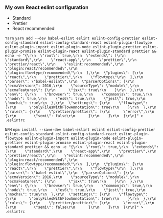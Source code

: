 ### My own React eslint configuration

* Standard
* Prettier
* React recommended

`Yarn`
```yarn add --dev babel-eslint eslint eslint-config-prettier eslint-config-standard eslint-config-standard-react eslint-plugin-flowtype eslint-plugin-import eslint-plugin-node eslint-plugin-prettier eslint-plugin-promise eslint-plugin-react eslint-plugin-standard prettier && echo -e "{\r\n  \"root\": true,\r\n  \"extends\": [\r\n    \"standard\",\r\n    \"react-app\",\r\n    \"prettier\",\r\n    \"prettier/react\",\r\n    \"eslint:recommended\",\r\n    \"plugin:react/recommended\",\r\n    \"plugin:flowtype/recommended\"\r\n  ],\r\n  \"plugins\": [\r\n    \"react\",\r\n    \"prettier\",\r\n    \"flowtype\"\r\n  ],\r\n  \"parser\": \"babel-eslint\",\r\n  \"parserOptions\": {\r\n    \"ecmaVersion\": 2016,\r\n    \"sourceType\": \"module\",\r\n    \"ecmaFeatures\": {\r\n      \"jsx\": true\r\n    }\r\n  },\r\n  \"env\": {\r\n    \"browser\": true,\r\n    \"commonjs\": true,\r\n    \"node\": true,\r\n    \"es6\": true,\r\n    \"jest\": true,\r\n    \"mocha\": true\r\n  },\r\n  \"settings\": {\r\n    \"flowtype\": {\r\n      \"onlyFilesWithFlowAnnotation\": true\r\n    }\r\n  },\r\n  \"rules\": {\r\n    \"prettier/prettier\": [\r\n      \"error\",\r\n      {\r\n        \"semi\": false\r\n      }\r\n    ]\r\n  }\r\n}" > .eslintrc```

`NPM`
```npm install --save-dev babel-eslint eslint eslint-config-prettier eslint-config-standard eslint-config-standard-react eslint-plugin-flowtype eslint-plugin-import eslint-plugin-node eslint-plugin-prettier eslint-plugin-promise eslint-plugin-react eslint-plugin-standard prettier && echo -e "{\r\n  \"root\": true,\r\n  \"extends\": [\r\n    \"standard\",\r\n    \"react-app\",\r\n    \"prettier\",\r\n    \"prettier/react\",\r\n    \"eslint:recommended\",\r\n    \"plugin:react/recommended\",\r\n    \"plugin:flowtype/recommended\"\r\n  ],\r\n  \"plugins\": [\r\n    \"react\",\r\n    \"prettier\",\r\n    \"flowtype\"\r\n  ],\r\n  \"parser\": \"babel-eslint\",\r\n  \"parserOptions\": {\r\n    \"ecmaVersion\": 2016,\r\n    \"sourceType\": \"module\",\r\n    \"ecmaFeatures\": {\r\n      \"jsx\": true\r\n    }\r\n  },\r\n  \"env\": {\r\n    \"browser\": true,\r\n    \"commonjs\": true,\r\n    \"node\": true,\r\n    \"es6\": true,\r\n    \"jest\": true,\r\n    \"mocha\": true\r\n  },\r\n  \"settings\": {\r\n    \"flowtype\": {\r\n      \"onlyFilesWithFlowAnnotation\": true\r\n    }\r\n  },\r\n  \"rules\": {\r\n    \"prettier/prettier\": [\r\n      \"error\",\r\n      {\r\n        \"semi\": false\r\n      }\r\n    ]\r\n  }\r\n}" > .eslintrc```